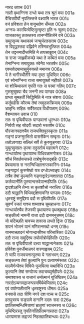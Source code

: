 नारद उवाच	001  
नासौ वृथाग्निना दग्धो यथा तत्र श्रुतं मया	001a  
वैचित्रवीर्यो नृपतिस्तत्ते वक्ष्यामि भारत	001c  
वनं प्रविशता तेन वायुभक्षेण धीमता	002a  
अग्नयः कारयित्वेष्टिमुत्सृष्टा इति नः श्रुतम्	002c  
याजकास्तु ततस्तस्य तानग्नीन्निर्जने वने	003a  
समुत्सृज्य यथाकामं जग्मुर्भरतसत्तम	003c  
स विवृद्धस्तदा वह्निर्वने तस्मिन्नभूत्किल	004a  
तेन तद्वनमादीप्तमिति मे तापसाब्रुवन्	004c  
स राजा जाह्नवीकच्छे यथा ते कथितं मया	005a  
तेनाग्निना समायुक्तः स्वेनैव भरतर्षभ	005c  
एवमावेदयामासुर्मुनयस्ते ममानघ	006a  
ये ते भागीरथीतीरे मया दृष्टा युधिष्ठिर	006c  
एवं स्वेनाग्निना राजा समायुक्तो महीपते	007a  
मा शोचिथास्त्वं नृपतिं गतः स परमां गतिम्	007c  
गुरुशुश्रूषया चैव जननी तव पाण्डव	008a  
प्राप्ता सुमहतीं सिद्धिमिति मे नात्र संशयः	008c  
कर्तुमर्हसि कौरव्य तेषां त्वमुदकक्रियाम्	009a  
भ्रातृभिः सहितः सर्वैरेतदत्र विधीयताम्	009c  
वैशम्पायन उवाच	010  
ततः स पृथिवीपालः पाण्डवानां धुरन्धरः	010a  
निर्ययौ सह सोदर्यैः सदारो भरतर्षभ	010c  
पौरजानपदाश्चैव राजभक्तिपुरस्कृताः	011a  
गङ्गां प्रजग्मुरभितो वाससैकेन सम्वृताः	011c  
ततोऽवगाह्य सलिलं सर्वे ते कुरुपुङ्गवाः	012a  
युयुत्सुमग्रतः कृत्वा ददुस्तोयं महात्मने	012c  
गान्धार्याश्च पृथायाश्च विधिवन्नामगोत्रतः	013a  
शौचं निवर्तयन्तस्ते तत्रोषुर्नगराद्बहिः	013c  
प्रेषयामास स नरान्विधिज्ञानाप्तकारिणः	014a  
गङ्गाद्वारं कुरुश्रेष्ठो यत्र दग्धोऽभवन्नृपः	014c  
तत्रैव तेषां कुल्यानि गङ्गाद्वारेऽन्वशात्तदा	015a  
कर्तव्यानीति पुरुषान्दत्तदेयान्महीपतिः	015c  
द्वादशेऽहनि तेभ्यः स कृतशौचो नराधिपः	016a  
ददौ श्राद्धानि विधिवद्दक्षिणावन्ति पाण्डवः	016c  
धृतराष्ट्रं समुद्दिश्य ददौ स पृथिवीपतिः	017a  
सुवर्णं रजतं गाश्च शय्याश्च सुमहाधनाः	017c  
गान्धार्याश्चैव तेजस्वी पृथायाश्च पृथक्पृथक्	018a  
सङ्कीर्त्य नामनी राजा ददौ दानमनुत्तमम्	018c  
यो यदिच्छति यावच्च तावत्स लभते द्विजः	019a  
शयनं भोजनं यानं मणिरत्नमथो धनम्	019c  
यानमाच्छादनं भोगान्दासीश्च परिचारिकाः	020a  
ददौ राजा समुद्दिश्य तयोर्मात्रोर्महीपतिः	020c  
ततः स पृथिवीपालो दत्त्वा श्राद्धान्यनेकशः	021a  
प्रविवेश पुनर्धीमान्नगरं वारणाह्वयम्	021c  
ते चापि राजवचनात्पुरुषा ये गताभवन्	022a  
सङ्कल्प्य तेषां कुल्यानि पुनः प्रत्यागमंस्ततः	022c  
माल्यैर्गन्धैश्च विविधैः पूजयित्वा यथाविधि	023a  
कुल्यानि तेषां सम्योज्य तदाचख्युर्महीपतेः	023c  
समाश्वास्य च राजानं धर्मात्मानं युधिष्ठिरम्	024a  
नारदोऽप्यगमद्राजन्परमर्षिर्यथेप्सितम्	024c  
एवं वर्षाण्यतीतानि धृतराष्ट्रस्य धीमतः	025a  
वनवासे तदा त्रीणि नगरे दश पञ्च च	025c  
हतपुत्रस्य सङ्ग्रामे दानानि ददतः सदा	026a  
ज्ञातिसम्बन्धिमित्राणां भ्रातॄणां स्वजनस्य च	026c  
युधिष्ठिरस्तु नृपतिर्नातिप्रीतमनास्तदा	027a  
धारयामास तद्राज्यं निहतज्ञातिबान्धवः	027c  
